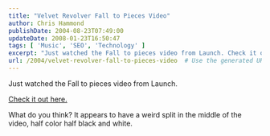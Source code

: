 ```yaml
---
title: "Velvet Revolver Fall to Pieces Video"
author: Chris Hammond
publishDate: 2004-08-23T07:49:00
updateDate: 2008-01-23T16:50:47
tags: [ 'Music', 'SEO', 'Technology' ]
excerpt: "Just watched the Fall to pieces video from Launch. Check it out here. What do you think? It appears to have a weird split in the middle of the video, half color half black and..."
url: /2004/velvet-revolver-fall-to-pieces-video  # Use the generated URL with year
---
```

<P>Just watched the Fall to pieces video from Launch.</P> <P><A href="https://today.launch.yahoo.com/player/player.asp?cid=2&amp;ps=0&amp;sx=p%2F5%2Exml&amp;vid=1110603&amp;bw=768&amp;tw=LaunchVideoTarget&amp;pv=10&amp;sd=1&amp;resize=1">Check it out here.</A></P> <P>What do you think? It appears to have a weird split in the middle of the video, half color half black and white.</P>
